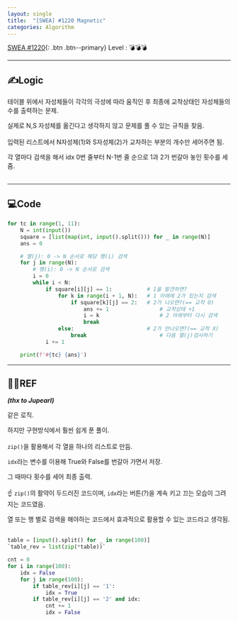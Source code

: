 ```yaml
---
layout: single
title:  "[SWEA] #1220 Magnetic"
categories: Algorithm
---
```


[SWEA #1220](https://swexpertacademy.com/main/code/problem/problemDetail.do?contestProbId=AV14hwZqABsCFAYD){: .btn .btn--primary}
Level : 💣💣💣

---

## ✍Logic
테이블 위에서 자성체들이 각각의 극성에 따라 움직인 후 최종에 교착상태인 자성체들의 수를 출력하는 문제.  

실제로 N,S 자성체를 옮긴다고 생각하지 않고 문제를 풀 수 있는 규칙을 찾음.  
<br>
입력된 리스트에서 N자성체(1)와 S자성체(2)가 교차하는 부분의 개수만 세어주면 됨.  

각 열마다 검색을 해서 idx 0번 줄부터 N-1번 줄 순으로 1과 2가 번갈아 놓인 횟수를 세줌.  
<br>

---

## 💻Code

```python
for tc in range(1, 11):
    N = int(input())
    square = [list(map(int, input().split())) for _ in range(N)]
    ans = 0

    # 열(j): 0 -> N 순서로 해당 행(i) 검색
    for j in range(N):
        # 행(i): 0 -> N 순서로 검색
        i = 0
        while i < N:
            if square[i][j] == 1:           # 1을 발견하면?
                for k in range(i + 1, N):   # 1 아래에 2가 있는지 검색
                    if square[k][j] == 2:   # 2가 나오면?(== 교착 O)
                        ans += 1                # 교착상태 +1
                        i = k                   # 2 아래부터 다시 검색
                        break
                else:                       # 2가 안나오면?(== 교착 X)
                    break                       # 다음 열(j)검사하기
            i += 1

    print(f'#{tc} {ans}')
```


---

## 🙋‍♀️REF
_**(thx to Jupearl)**_

같은 로직.  

하지만 구현방식에서 훨씬 쉽게 푼 풀이.  
<br>
`zip()`을 활용해서 각 열을 하나의 리스트로 만듬. 

`idx`라는 변수를 이용해 True와 False를 번갈아 가면서 저장.  

그 때마다 횟수를 세어 최종 출력.  
<br>
☝ `zip()`의 활약이 두드러진 코드이며, `idx`라는 버튼(?)을 계속 키고 끄는 모습이 그려지는 코드였음.  

열 또는 행 별로 검색을 해야하는 코드에서 효과적으로 활용할 수 있는 코드라고 생각됨.   
<br>

```python 3
table = [input().split() for _ in range(100)]
`table_rev = list(zip(*table))`

cnt = 0
for i in range(100):
    idx = False
    for j in range(100):
        if table_rev[i][j] == '1':
            idx = True
        if table_rev[i][j] == '2' and idx:
            cnt += 1
            idx = False

